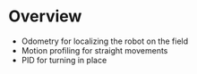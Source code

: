 # Overview
* Odometry for localizing the robot on the field
* Motion profiling for straight movements
* PID for turning in place
